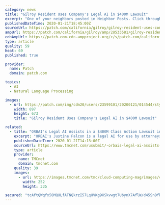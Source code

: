 ```yaml
---
category: news
title: "Gilroy Resident Uses Company's Legal AI in $400M Lawsuit"
excerpt: "One of your neighbors posted in Neighbor Posts. Click through to read what they have to say. (The views expressed in this post are the author’s own.)"
publishedDateTime: 2020-01-21T18:45:00Z
sourceUrl: https://patch.com/california/gilroy/gilroy-resident-uses-companys-legal-ai-400m-lawsuit
ampUrl: https://patch.com/california/gilroy/amp/28533581/gilroy-resident-uses-companys-legal-ai-400m-lawsuit
cdnAmpUrl: https://patch-com.cdn.ampproject.org/c/s/patch.com/california/gilroy/amp/28533581/gilroy-resident-uses-companys-legal-ai-400m-lawsuit
type: article
quality: 59
heat: 69
published: true

provider:
  name: Patch
  domain: patch.com

topics:
  - AI
  - Natural Language Processing

images:
  - url: https://patch.com/img/cdn20/users/23599101/20200121/014544/styles/patch_image/public/orbai-ai-graphic___21134429496.jpg?width=984
    width: 897
    height: 673
    title: "Gilroy Resident Uses Company's Legal AI in $400M Lawsuit"

related:
  - title: "ORBAI's Legal AI Assists in a $400M Class Action Lawsuit in California"
    excerpt: "ORBAI's Justine Falcon is a legal AI for use by attorneys and self-representing (pro-se) individuals that (in addition to Law Stats 101) has skills to do verbal client interviews and generate the appropriate document, translate and format large client documents to legal language, look up legal citations within different corpus of law ..."
    publishedDateTime: 2020-01-21T14:13:00Z
    sourceUrl: https://www.tmcnet.com/usubmit/-orbais-legal-ai-assists-a-400m-class-action-/2020/01/21/9084455.htm
    type: article
    provider:
      name: TMCnet
      domain: tmcnet.com
    quality: 39
    images:
      - url: https://images.tmcnet.com/tmc/cloud-computing-mag/images/cloud-computing-0515-cover.jpg
        width: 252
        height: 335

secured: "tcAftQWqfx50MQULfATNQkrzI57LqHVKg9XSkvwgt7UbynX7AflW/d45Sn8fkJss2+vX0e/H+5s8szrD2wTyzm9r6UYQ4JLlozQ1YBBf9DRuyhVS4aQP5kI/cS/yczEu1AiQY+vj1xEcT/wylkHyKp64Cp22C/nsRY+3nIYBslsAqNBqZOz8sRjYuBB/AFIhcZ7nOtwrCf3U6cSXlBalccUfESOjnaUSRM4gFZ3FBngHI5cZmdGnSl06g0uhAqFO9cMxXCSPLkmRs3G0xCeJGrJXpNYJxl+QOn1CL+w0saA=;pfhcnI624gQB1/9tOW9AJA=="
---
```


